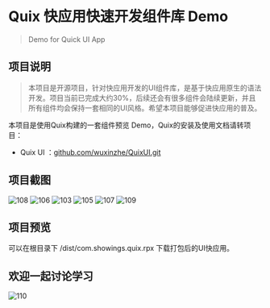 # Quix 快应用快速开发组件库 Demo
> Demo for Quick UI App 

## 项目说明
> 本项目是开源项目，针对快应用开发的UI组件库，是基于快应用原生的语法开发。项目当前已完成大约30%，后续还会有很多组件会陆续更新，并且所有组件均会保持一套相同的UI风格。希望本项目能够促进快应用的普及。  

本项目是使用Quix构建的一套组件预览 Demo，Quix的安装及使用文档请转项目：
- Quix UI ：[github.com/wuxinzhe/QuixUI.git](https://github.com/wuxinzhe/QuixUI.git)

## 项目截图
![108](http://image.showings.com.cn/6-quix_pre)
![106](http://image.showings.com.cn/1-quix_pre)
![103](http://image.showings.com.cn/3-quix_pre)
![105](http://image.showings.com.cn/4-quix_pre)
![107](http://image.showings.com.cn/5-quix_pre)
![109](http://image.showings.com.cn/7-quix_pre)

## 项目预览
可以在根目录下 /dist/com.showings.quix.rpx 下载打包后的UI快应用。

## 欢迎一起讨论学习
![110](http://image.showings.com.cn/tutoro-quix_pre)
